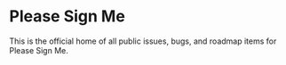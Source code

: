 # Please Sign Me

This is the official home of all public issues, bugs, and roadmap items for Please Sign Me.
